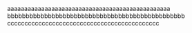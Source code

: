 aaaaaaaaaaaaaaaaaaaaaaaaaaaaaaaaaaaaaaaaaaaaaaaa
bbbbbbbbbbbbbbbbbbbbbbbbbbbbbbbbbbbbbbbbbbbbbbbb
cccccccccccccccccccccccccccccccccccccccccccc
